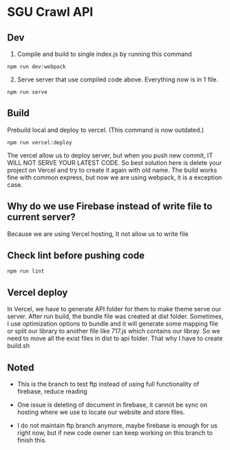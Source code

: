 # SGU Crawl API

## Dev

1. Compile and build to single index.js by running this command

``
npm run dev:webpack
``

2. Serve server that use compiled code above. Everything now is in 1 file.

``
npm run serve
``

## Build

Prebuild local and deploy to vercel. (This command is now outdated.)

``
npm run vercel:deploy
``

The vercel allow us to deploy server, but when you push new commit, IT WILL NOT SERVE YOUR LATEST CODE. So best solution here is delete your project on Vercel and try to create it again with old name. The build works fine with common express, but now we are using webpack, it is a exception case.

## Why do we use Firebase instead of write file to current server?

Because we are using Vercel hosting, It not allow us to write file

## Check lint before pushing code

``
npm run lint
``

## Vercel deploy

In Vercel, we have to generate API folder for them to make theme serve our server. After run build, the bundle file was created at dist folder. Sometimes, I use optimization options to bundle and it will generate some mapping file or split our library to another file like 717.js which contains our libray. So we need to move all the exist files in dist to api folder. That why I have to create build.sh

## Noted

- This is the branch to test ftp instead of using full functionality of firebase, reduce reading

- One issue is deleting of document in firebase, it cannot be sync on hosting where we use to locate our website and store files.

- I do not maintain ftp branch anymore, maybe firebase is enough for us right now, but if new code owner can keep working on this branch to finish this.


